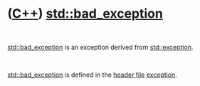 



 

 

 

 

 

([C++](Cpp.md)) [std::bad\_exception](CppBad_exception.md)
============================================================

 

[std::bad\_exception](CppBad_exception.md) is an exception derived from
[std::exception](CppException.md).

 

[std::bad\_exception](CppBad_exception.md) is defined in the [header
file](CppHeaderFile.md) [exception](CppExceptionH.md).

 

 

 

 

 





 



